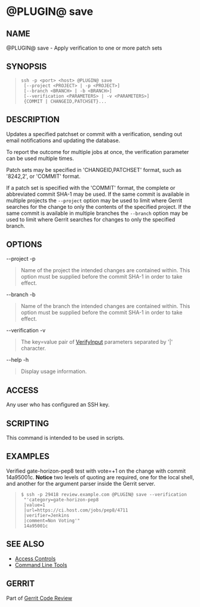 
@PLUGIN@ save
=====================

NAME
----
@PLUGIN@ save - Apply verification to one or more patch sets

SYNOPSIS
--------
>     ssh -p <port> <host> @PLUGIN@ save
>      [--project <PROJECT> | -p <PROJECT>]
>      [--branch <BRANCH> | -b <BRANCH>]
>      [--verification <PARAMETERS> | -v <PARAMETERS>]
>      {COMMIT | CHANGEID,PATCHSET}...


DESCRIPTION
-----------
Updates a specified patchset or commit with a verification,
sending out email notifications and updating the database.

To report the outcome for multiple jobs at once, the verification
parameter can be used multiple times.

Patch sets may be specified in 'CHANGEID,PATCHSET' format, such as
'8242,2', or 'COMMIT' format.

If a patch set is specified with the 'COMMIT' format, the complete
or abbreviated commit SHA-1 may be used.  If the same commit is available
in multiple projects the `--project` option may be used to limit where
Gerrit searches for the change to only the contents of the specified project.
If the same commit is available in multiple branches the `--branch` option
may be used to limit where Gerrit searches for changes to only the specified
branch.


OPTIONS
-------

--project
-p
> Name of the project the intended changes are contained
> within.  This option must be supplied before the commit
> SHA-1 in order to take effect.

--branch
-b
> Name of the branch the intended changes are contained
> within.  This option must be supplied before the commit
> SHA-1 in order to take effect.

--verification
-v
> The key=value pair of [VerifyInput](rest-api-changes.html#verify-input)
> parameters separated by '|' character.
 
--help
-h
> Display usage information.


ACCESS
------
Any user who has configured an SSH key.

SCRIPTING
---------
This command is intended to be used in scripts.

EXAMPLES
--------

Verified gate-horizon-pep8 test with vote=+1 on the change with commit 14a95001c.
__Notice__ two levels of quoting are required, one for the local shell, and
another for the argument parser inside the Gerrit server.


>     $ ssh -p 29418 review.example.com @PLUGIN@ save --verification
>      "'category=gate-horizon-pep8
>      |value=1
>      |url=https://ci.host.com/jobs/pep8/4711
>      |verifier=Jenkins
>      |comment=Non Voting'"
>      14a95001c


SEE ALSO
--------

* [Access Controls](../../../Documentation/access-control.html)
* [Command Line Tools](../../../Documentation/cmd-index.html)

GERRIT
------
Part of [Gerrit Code Review](../../Documentation/index.html)
